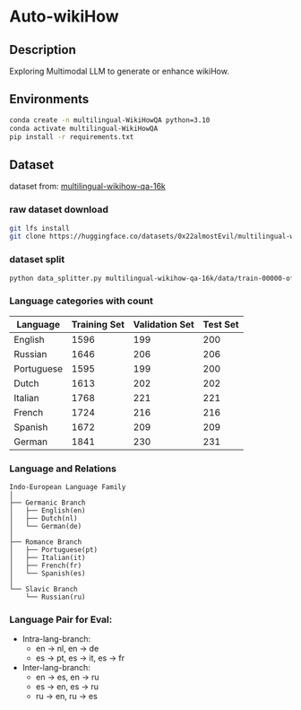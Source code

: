 # Auto-wikiHow

## Description
Exploring Multimodal LLM to generate or enhance wikiHow.

## Environments
```sh
conda create -n multilingual-WikiHowQA python=3.10
conda activate multilingual-WikiHowQA
pip install -r requirements.txt
```

## Dataset
dataset from: [multilingual-wikihow-qa-16k](https://huggingface.co/datasets/0x22almostEvil/multilingual-wikihow-qa-16k)

### raw dataset download
```sh
git lfs install
git clone https://huggingface.co/datasets/0x22almostEvil/multilingual-wikihow-qa-16k
```

### dataset split
```sh
python data_splitter.py multilingual-wikihow-qa-16k/data/train-00000-of-00001-0bdf6bc5b4b507e0.parquet 42 ./dataset 0.8 0.1 0.1
```

### Language categories with count
| Language | Training Set | Validation Set | Test Set |
|----------|--------------|----------------|----------|
| English  | 1596         | 199            | 200      |
| Russian  | 1646         | 206            | 206      |
| Portuguese | 1595       | 199            | 200      |
| Dutch    | 1613         | 202            | 202      |
| Italian  | 1768         | 221            | 221      |
| French   | 1724         | 216            | 216      |
| Spanish  | 1672         | 209            | 209      |
| German   | 1841         | 230            | 231      |

### Language and Relations
```
Indo-European Language Family
│
├── Germanic Branch
│   ├── English(en)
│   ├── Dutch(nl)
│   └── German(de)
│
├── Romance Branch
│   ├── Portuguese(pt)
│   ├── Italian(it)
│   ├── French(fr)
│   └── Spanish(es)
│
└── Slavic Branch
    └── Russian(ru)
```

### Language Pair for Eval:
* Intra-lang-branch:
  * en -> nl, en -> de
  * es -> pt, es -> it, es -> fr
* Inter-lang-branch:
  * en -> es, en -> ru
  * es -> en, es -> ru
  * ru -> en, ru -> es
